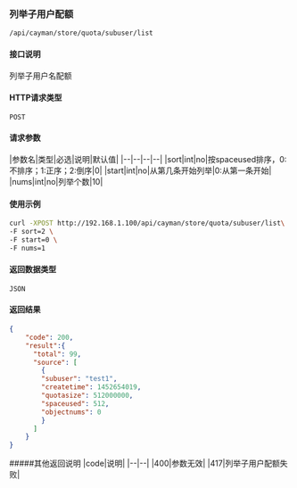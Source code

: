 ### 列举子用户配额
`/api/cayman/store/quota/subuser/list`

#### 接口说明
列举子用户名配额 

#### HTTP请求类型
`POST`

#### 请求参数
|参数名|类型|必选|说明|默认值|
|--|--|--|--|
|sort|int|no|按spaceused排序，0:不排序；1:正序；2:倒序|0|
|start|int|no|从第几条开始列举|0:从第一条开始|
|nums|int|no|列举个数|10|

#### 使用示例
```sh
curl -XPOST http://192.168.1.100/api/cayman/store/quota/subuser/list\
-F sort=2 \
-F start=0 \
-F nums=1 
```

#### 返回数据类型
`JSON`

#### 返回结果
```json
{
	"code":	200,
	"result":{
      "total": 99,
      "source": [
        {
        "subuser": "test1", 
        "createtime": 1452654019, 
        "quotasize": 512000000, 
        "spaceused": 512, 
        "objectnums": 0
        }
      ]
    }
}
```
#####其他返回说明
|code|说明|
|--|--|
|400|参数无效|
|417|列举子用户配额失败|
